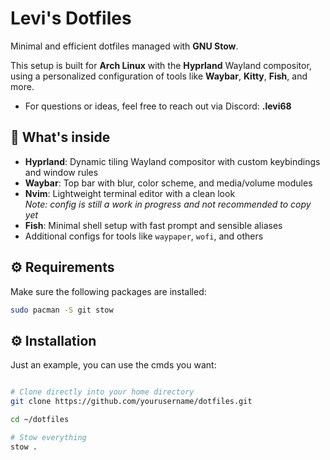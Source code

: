 # Levi's Dotfiles

Minimal and efficient dotfiles managed with **GNU Stow**.

This setup is built for **Arch Linux** with the **Hyprland** Wayland compositor, using a personalized configuration of tools like **Waybar**, **Kitty**, **Fish**, and more.

- For questions or ideas, feel free to reach out via Discord: **.levi68**

## 🧩 What's inside

- **Hyprland**: Dynamic tiling Wayland compositor with custom keybindings and window rules  
- **Waybar**: Top bar with blur, color scheme, and media/volume modules  
- **Nvim**: Lightweight terminal editor with a clean look  
  _Note: config is still a work in progress and not recommended to copy yet_  
- **Fish**: Minimal shell setup with fast prompt and sensible aliases  
- Additional configs for tools like `waypaper`, `wofi`, and others

## ⚙️ Requirements

Make sure the following packages are installed:

```bash
sudo pacman -S git stow
```

## ⚙️ Installation

Just an example, you can use the cmds you want:
```bash

# Clone directly into your home directory
git clone https://github.com/yourusername/dotfiles.git

cd ~/dotfiles

# Stow everything
stow .

```

